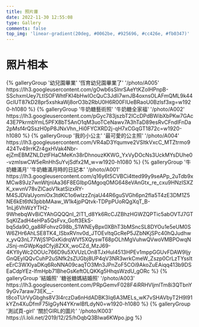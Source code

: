 ```yaml
---
title: 照片庫
date: 2022-11-30 12:55:08 
type: Gallery
comments: false
top_img: 'linear-gradient(20deg, #0062be, #925696, #cc426e, #fb0347)'
---
```


# 照片相本

<div class="gallery-group-main">
{% galleryGroup '幼兒園畢業' '恆育幼兒園畢業了' '/photo/A005' https://lh3.googleusercontent.com/gOwb6sSlnrSAeYtKZolHPnpB-SSchxmUey7LtISOFWhtFKI4bHwIOcQuC3Jdli7wnJB4oxnsOLAFmQML9k44GcIUT87kD28pr5xshkaWj8orO3b2RbU0H6R00FIUeBRaoU0Bzlsf3xg=w1920-h1080 %}
{% galleryGroup '牛奶糖藝術照' '牛奶糖全家福' '/photo/A002' https://lh3.googleusercontent.com/pGyc783jszbT2ICcDPdBWibXbPKw7GAc43E7PkrmbYmL5PFX8bT5AnO1qM3uoTCeNawv7A3hTaD89esRvCFndlFnDa2pMsf4rQSszH0pP8JNxVhn_Hi0FYCXRD2j-qH7xCGqGT1872c=w1920-h1080 %}
{% galleryGroup '我的小公主' '最可愛的公主照' '/photo/A004' https://lh3.googleusercontent.com/VR4aD3Yqumve2VSltkVxcC_MTZtrmo9424Tv49rrKZr4gxHVak4Nbr-ejZmEBMZNLDztFHaCMeKn38rDhnouzKKWG_YxVyDOcNs3UckMYsDUhe0-vzmlswCW5eRnHhSuYvjSdfx2M_w=w1920-h1080 %}
{% galleryGroup '牛奶糖滿月' '牛奶糖滿月時的日記本' '/photo/A001' https://lh3.googleusercontent.com/q16y6t5CVBCi4tted99y9seAPp_2uTdb9xMCw89Jz7wnWtjnlAa36F8EGIbpGMgoqOMG648eVAnGtx_re_cxu9HNzISXZK_xwvnV78vZlCaoV1katSizxRY-M4SJDVaUyomiOx3tdKC1o6wIzzZnjaU44R6guSVGh6pn2fIa5T4zE3DM1Z5NE6kEt6tN3pbbMAaw_W1k4jpPQtvk-TDPpPUoRQgXqT_B-1nLj6VhWzYTH2-9WhebqWvBiCYAhGQQQnI_2lT1_d8Yk6RcCJZBhzHGWZQPTic5abOVTJ7GT5qKIZadH4eHPa5QsFvx_Goft3EkS-bq5da9O_ga8RFohvzG98b_S1WNEyBpx0XBhT3bMSncSL8DYOu1e5eUM0SW6ZHr6AhLSE8TK4_ISbxRVnv0d_JTOEvltqGcReP5JZbNKjSPc40hQJudhwx_yvQ3nL77WjS1PGxKidrqWVf5XQyswT68pOLhMgVuhwQVwoVMBPOwqNJSnj-mGWpKqdCfyj8ZXX_woCZd_MzJ69-4KYlIyWc2OOUc766D9u5XVUzLOn8TJxHuI4513HPEv1mppGGUvFDAW9IjyGnQEylQQvCuhP2uSNfk2sZUGbj8UP4qV3NR3wrkCmeW_Zszp0CrLzTYssIteErC3WXlyaDKq6RoNNA09caqTO3Mn3JPnZoF5COi9AkoZuEAiqq413b9DSEaCdpYEz-lfmHpb71BheGsKeftOLQKKg5HhqsWzdU_gORc %}
{% galleryGroup '結婚照' '糖爸糖媽結婚照' '/photo/A003' https://lh3.googleusercontent.com/PRpGemvF028F4iRRHVljmlTm8i3QTbnY9yGv7araw73EK__-t8coTUrVyGbghs8V3l4rczDa6nHdADBK3Iq6A3MELs_wK7vSHAVbyT2H9l91kYZn4XuDfmF75lgGyN4YKrwIBfLdyN0=w1920-h1080 %}
{% galleryGroup '測試頁-girl' '關於GIRL的圖片' '/photo/K003' https://i.loli.net/2019/12/25/hOqbQ3BIwa6KWpo.jpg %}
</div>

